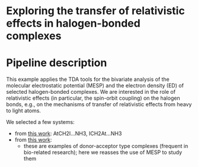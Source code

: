 # Exploring the transfer of relativistic effects in halogen-bonded complexes


# Pipeline description

This example applies the TDA tools for the bivariate analysis of the molecular electrostatic potential (MESP) and the electron density (ED) of selected halogen-bonded complexes. We are interested in the role of relativistic effects (in particular, the spin-orbit coupling) on the halogen bonds, e.g., on the mechanisms of transfer of relativistic effects from heavy to light atoms.

We selected a few systems:
  * from [this work](https://pubs.rsc.org/en/content/articlelanding/2021/cp/d0cp05840h): AtCH2I...NH3, ICH2At...NH3
  * from [this work](paste-link): 
    * these are examples of donor-acceptor type complexes (frequent in bio-related research); here we reasses the use of MESP to study them


